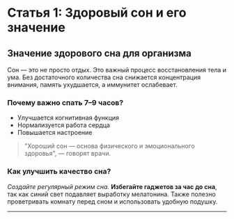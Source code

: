 # Статья 1: Здоровый сон и его значение

## Значение здорового сна для организма

Сон — это не просто отдых. Это важный процесс восстановления тела и ума. Без достаточного количества сна снижается концентрация внимания, память ухудшается, а иммунитет ослабевает.

### Почему важно спать 7–9 часов?

- Улучшается когнитивная функция
- Нормализуется работа сердца
- Повышается настроение

> "Хороший сон — основа физического и эмоционального здоровья", — говорят врачи.

### Как улучшить качество сна?

*Создайте регулярный режим сна.* **Избегайте гаджетов за час до сна**, так как синий свет подавляет выработку мелатонина. Также полезно проветривать комнату перед сном и использовать удобную подушку.

---
